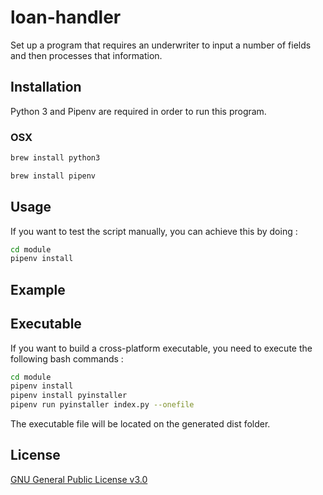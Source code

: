 # loan-handler
Set up a program that requires an underwriter to input a number of fields and then processes that information.

## Installation

Python 3 and Pipenv are required in order to run this program.

### OSX

```bash
brew install python3
```
```bash
brew install pipenv
```

## Usage

If you want to test the script manually, you can achieve this by doing :

```bash
cd module
pipenv install
```

## Example

<p align="center">
</p>

## Executable

If you want to build a cross-platform executable, you need to execute the following bash commands :

```bash
cd module
pipenv install
pipenv install pyinstaller
pipenv run pyinstaller index.py --onefile
```

The executable file will be located on the generated dist folder.

## License

[GNU General Public License v3.0](https://www.gnu.org/licenses/gpl-3.0.en.html)